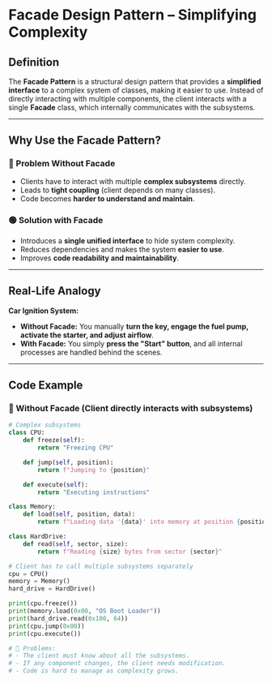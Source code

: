 # Facade Design Pattern – Simplifying Complexity  

## Definition  
The **Facade Pattern** is a structural design pattern that provides a **simplified interface** to a complex system of classes, making it easier to use. Instead of directly interacting with multiple components, the client interacts with a single **Facade** class, which internally communicates with the subsystems.  

---

## Why Use the Facade Pattern?  

### 🔴 Problem Without Facade  
- Clients have to interact with multiple **complex subsystems** directly.  
- Leads to **tight coupling** (client depends on many classes).  
- Code becomes **harder to understand and maintain**.  

### 🟢 Solution with Facade  
- Introduces a **single unified interface** to hide system complexity.  
- Reduces dependencies and makes the system **easier to use**.  
- Improves **code readability and maintainability**.  

---

## Real-Life Analogy  
**Car Ignition System:**  
- **Without Facade:** You manually **turn the key, engage the fuel pump, activate the starter, and adjust airflow**.  
- **With Facade:** You simply **press the "Start" button**, and all internal processes are handled behind the scenes.  

---

## Code Example  

### 🚫 Without Facade (Client directly interacts with subsystems)  
```python
# Complex subsystems
class CPU:
    def freeze(self):
        return "Freezing CPU"

    def jump(self, position):
        return f"Jumping to {position}"

    def execute(self):
        return "Executing instructions"

class Memory:
    def load(self, position, data):
        return f"Loading data '{data}' into memory at position {position}"

class HardDrive:
    def read(self, sector, size):
        return f"Reading {size} bytes from sector {sector}"

# Client has to call multiple subsystems separately
cpu = CPU()
memory = Memory()
hard_drive = HardDrive()

print(cpu.freeze())
print(memory.load(0x00, "OS Boot Loader"))
print(hard_drive.read(0x100, 64))
print(cpu.jump(0x00))
print(cpu.execute())

# 🔴 Problems:
# - The client must know about all the subsystems.
# - If any component changes, the client needs modification.
# - Code is hard to manage as complexity grows.
